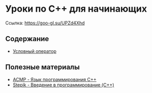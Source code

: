 # Уроки по C++ для начинающих


Ссылка: https://goo-gl.su/UPZd4Xhd


## Содержание


  * [Условный оператор](https://github.com/maximsakhno/omskprogschool-2020-1-public/blob/main/02-conditional-operator.md)
 
 
 ## Полезные материалы
  * [ACMP - Язык программирования С++](https://acmp.ru/asp/do/index.asp?main=course&id_course=1)
  * [Stepik - Введение в программирование (C++)](https://stepik.org/course/363)
